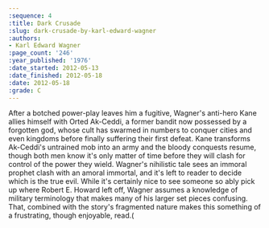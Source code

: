 ```yaml
---
:sequence: 4
:title: Dark Crusade
:slug: dark-crusade-by-karl-edward-wagner
:authors:
- Karl Edward Wagner
:page_count: '246'
:year_published: '1976'
:date_started: 2012-05-13
:date_finished: 2012-05-18
:date: 2012-05-18
:grade: C
---
```

After a botched power-play leaves him a fugitive, Wagner's anti-hero Kane allies himself with Orted Ak-Ceddi, a former bandit now possessed by a forgotten god, whose cult has swarmed in numbers to conquer cities and even kingdoms before finally suffering their first defeat. Kane transforms Ak-Ceddi's untrained mob into an army and the bloody conquests resume, though both men know it's only matter of time before they will clash for control of the power they wield. Wagner's nihilistic tale sees an immoral prophet clash with an amoral immortal, and it's left to reader to decide which is the true evil. While it's certainly nice to see someone so ably pick up where Robert E. Howard left off, Wagner assumes a knowledge of military terminology that makes many of his larger set pieces confusing. That, combined with the story's fragmented nature makes this something of a frustrating, though enjoyable, read.(